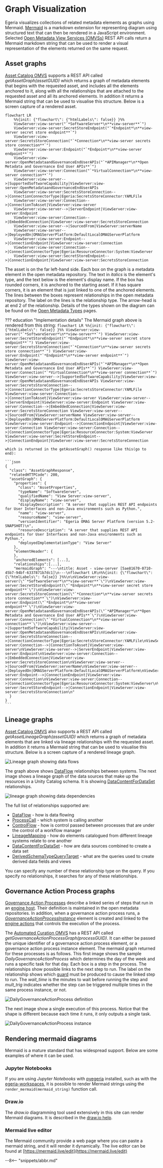 <!-- SPDX-License-Identifier: CC-BY-4.0 -->
<!-- Copyright Contributors to the Egeria project. -->

# Graph Visualization

Egeria visualizes collections of related metadata elements as graphs using Mermaid.
[Mermaid](https://mermaid.js.org/) is a markdown extension for representing diagram using structured text that can then be rendered in a JavaScript environment.  Selected [Open Metadata View Services (OMVSs)](/services/omvs) REST API calls return a Mermaid markdown string that can be used to render a visual representation of the elements returned on the same request.  


## Asset graphs

[Asset Catalog OMVS](/services/omvs/asset-catalog/overview) supports a REST API called *getAssetGraph(assetGUID)* which returns a graph of metadata elements that begins with the requested asset, and includes all the elements anchored to it, along with all the relationships that are attached to the requested asset and all its anchored elements.  In addition it returns a Mermaid string that can be used to visualise this structure.  Below is a screen capture of a rendered asset.

```mermaid
flowchart LR
    %%{init: {"flowchart\": {"htmlLabels\": false}} }%%
    ViewServer:view-server("`*SoftwareServer*\n**view-server**`")
    ViewServer:view-server:SecretStoreEndpoint("`*Endpoint*\n**view-server secret store endpoint**`")
    ViewServer:view-server:SecretsStoreConnection("`*Connection*\n**view-server secrets store connection**`")
    ViewServer:view-server:Endpoint("`*Endpoint*\n**view-server endpoint**`")
    ViewServer:view-server:OpenMetadataandGovernanceEndUserAPIs("`*APIManager*\n**Open Metadata and Governance End User APIs**`")
    ViewServer:view-server:Connection("`*VirtualConnection*\n**view-server connection**`")
    ViewServer:view-server-->|SupportedSoftwareCapability|ViewServer:view-server:OpenMetadataandGovernanceEndUserAPIs
    ViewServer:view-server:SecretsStoreConnection-->|ConnectionConnectorType|Egeria:SecretsStoreConnector:YAMLFile
    ViewServer:view-server:Connection-->|ConnectionToAsset|ViewServer:view-server
    ViewServer:view-server-->|ServerEndpoint|ViewServer:view-server:Endpoint
    ViewServer:view-server:Connection-->|EmbeddedConnection|ViewServer:view-server:SecretsStoreConnection
    ViewServer:view-server-->|SourcedFrom|ViewServer:serverName
    ViewServer:view-server-->|DeployedOn|OMAGServerPlatform:DefaultLocalOMAGServerPlatform
    ViewServer:view-server:Endpoint-->|ConnectionEndpoint|ViewServer:view-server:Connection
    ViewServer:view-server:Connection-->|ConnectionConnectorType|Egeria:ResourceConnector:System:ViewServer
    ViewServer:view-server:SecretStoreEndpoint-->|ConnectionEndpoint|ViewServer:view-server:SecretsStoreConnection
```

The asset is on the far left-hand side. Each box on the graph is a metadata element in the open metadata repository.  The text in *italics* is the element's type, and the text below is the element's display name. If the box has rounded corners, it is anchored to the starting asset.  If it has square corners, it is an element that is just linked to one of the anchored elements.  The lines between the boxes represent relationships in the open metadata repository.  The label on the lines is the relationship type.  The arrow-head is at end 2 of the relationship.  Details of the types shown on the diagram can be found on the [Open Metadata Types](/types) pages.

??? education "Implementation details"
    The Mermaid graph above is rendered from this string:
    ```
    flowchart LR
        %%{init: {"flowchart\": {"htmlLabels\": false}} }%%
        ViewServer:view-server("`*SoftwareServer*\n**view-server**`")
        ViewServer:view-server:SecretStoreEndpoint("`*Endpoint*\n**view-server secret store endpoint**`")
        ViewServer:view-server:SecretsStoreConnection("`*Connection*\n**view-server secrets store connection**`")
        ViewServer:view-server:Endpoint("`*Endpoint*\n**view-server endpoint**`")
        ViewServer:view-server:OpenMetadataandGovernanceEndUserAPIs("`*APIManager*\n**Open Metadata and Governance End User APIs**`")
        ViewServer:view-server:Connection("`*VirtualConnection*\n**view-server connection**`")
        ViewServer:view-server-->|SupportedSoftwareCapability|ViewServer:view-server:OpenMetadataandGovernanceEndUserAPIs
        ViewServer:view-server:SecretsStoreConnection-->|ConnectionConnectorType|Egeria:SecretsStoreConnector:YAMLFile
        ViewServer:view-server:Connection-->|ConnectionToAsset|ViewServer:view-server
        ViewServer:view-server-->|ServerEndpoint|ViewServer:view-server:Endpoint
        ViewServer:view-server:Connection-->|EmbeddedConnection|ViewServer:view-server:SecretsStoreConnection
        ViewServer:view-server-->|SourcedFrom|ViewServer:serverName
        ViewServer:view-server-->|DeployedOn|OMAGServerPlatform:DefaultLocalOMAGServerPlatform
        ViewServer:view-server:Endpoint-->|ConnectionEndpoint|ViewServer:view-server:Connection
        ViewServer:view-server:Connection-->|ConnectionConnectorType|Egeria:ResourceConnector:System:ViewServer
        ViewServer:view-server:SecretStoreEndpoint-->|ConnectionEndpoint|ViewServer:view-server:SecretsStoreConnection
    ```

    which is returned in the getAssetGraph() response like this(go to end):

    ```json
    {
      "class": "AssetGraphResponse",
      "relatedHTTPCode": 200,
      "assetGraph": {
        "properties": {
          "class": "AssetProperties",
          "typeName": "SoftwareServer",
          "qualifiedName": "View Server:view-server",
          "displayName": "view-server",
          "displayDescription": "A server that supplies REST API endpoints for User Interfaces and non-Java environments such as Python.",
          "name": "view-server",
          "resourceName": "view-server",
          "versionIdentifier": "Egeria OMAG Server Platform (version 5.2-SNAPSHOT)\n",
          "resourceDescription": "A server that supplies REST API endpoints for User Interfaces and non-Java environments such as Python.",
          "deployedImplementationType": "View Server"
        },
        "elementHeader": {
        },
        "anchoredElements": [...],
        "relationships":[...],
        "mermaidGraph": "---\ntitle: Asset - view-server [5ae81670-0710-45b7-94bf-6337871b7dc1]\n---\nflowchart LR\n%%{init: {\"flowchart\": {\"htmlLabels\": false}} }%%\n\nViewServer:view-server(\"`*SoftwareServer*\n**view-server**`\")\nViewServer:view-server:SecretStoreEndpoint(\"`*Endpoint*\n**view-server secret store endpoint**`\")\nViewServer:view-server:SecretsStoreConnection(\"`*Connection*\n**view-server secrets store connection**`\")\nViewServer:view-server:Endpoint(\"`*Endpoint*\n**view-server endpoint**`\")\nViewServer:view-server:OpenMetadataandGovernanceEndUserAPIs(\"`*APIManager*\n**Open Metadata and Governance End User APIs**`\")\nViewServer:view-server:Connection(\"`*VirtualConnection*\n**view-server connection**`\")\nViewServer:view-server-->|SupportedSoftwareCapability|ViewServer:view-server:OpenMetadataandGovernanceEndUserAPIs\nViewServer:view-server:SecretsStoreConnection-->|ConnectionConnectorType|Egeria:SecretsStoreConnector:YAMLFile\nViewServer:view-server:Connection-->|ConnectionToAsset|ViewServer:view-server\nViewServer:view-server-->|ServerEndpoint|ViewServer:view-server:Endpoint\nViewServer:view-server:Connection-->|EmbeddedConnection|ViewServer:view-server:SecretsStoreConnection\nViewServer:view-server-->|SourcedFrom|ViewServer:serverName\nViewServer:view-server-->|DeployedOn|OMAGServerPlatform:DefaultLocalOMAGServerPlatform\nViewServer:view-server:Endpoint-->|ConnectionEndpoint|ViewServer:view-server:Connection\nViewServer:view-server:Connection-->|ConnectionConnectorType|Egeria:ResourceConnector:System:ViewServer\nViewServer:view-server:SecretStoreEndpoint-->|ConnectionEndpoint|ViewServer:view-server:SecretsStoreConnection\n"
      }
    }
    ```


## Lineage graphs

[Asset Catalog OMVS](/services/omvs/asset-catalog/overview) also supports a REST API called *getAssetLineageGraph(assetGUID)* which returns a graph of metadata elements that are linked via lineage relationships with the requested asset.  In addition it returns a Mermaid string that can be used to visualise this structure.  Below is a screen capture of a rendered lineage graph.

![Lineage graph showing data flows](lineage-graph-coco-sus.png)

The graph above shows [DataFlow](/types/7/0750-Data-Passing) relationships between systems.  The next image shows a lineage graph of the data sources that make up the resources in a Unity Catalog schema.  It is showing [DataContentForDataSet](/types/2/0210-Data-Stores) relationships.

![lineage graph showing data dependencies](lineage-graph-unity-default.png)

The full list of relationships supported are:

* [DataFlow](/types/7/0750-Data-Passing) - how is data flowing
* [ProcessCall](/types/7/0750-Data-Passing) - which system is calling another
* [ControlFlow](/types/7/0750-Data-Passing) - how is control passed between processes that are under the control of a workflow manager
* [LineageMapping](/types/7/0770-Lineage_Mapping) - how do elements catalogued from different lineage systems relate to one another
* [DataContentForDataSet](/types/2/0210-Data-Stores) - how are data sources combined to create a data set
* [DerivedSchemaTypeQueryTarget](/types/5/0512-Derived-Schema-Elements) - what are the queries used to create derived data fields and views

You can specify any number of these relationship type on the query.  If you specify no relationships, it searches for any of these relationships.

## Governance Action Process graphs

[Governance Action Processes](/concepts/governance-action-process) describe a linked series of steps that run in an [engine host](/concepts/engine-host).  Their definition is maintained in the open metadata repositories.  In addition, when a governance action process runs, a [*GovernanceActionProcessInstance*](/types/4/0462-Governance-Action-Processes) element is created and linked to the [engine actions](/concepts/engine-action) that controls the execution of the process.

The [Automated Curation OMVS](/services/omvs/automated-curation/overview) has a REST API called *getGovernanceActionProcessGraph(processGUID)*.  It can either be passed the unique identifier of a governance action process element, or a governance action process instance element.  The mermaid graph returned for these processes is as follows.  This first image shows the sample *DailyGovernanceActionProcess* which determines the day of the week and runs a specific task for that day.  Each box is a step in the process.  The relationships show possible links to the next step to run.  The label on the relationship shows which [guard](/concepts/guard) must be produced to cause the linked step to run.  The *wait_time* is the minutes to wait before running the step and *mult_trig* indicates whether the step can be triggered multiple times in the same process instance, or not.

![DailyGovernanceActionProcess definition](daily-governance-action-process-definition.png)

The next image show a single execution of this process.  Notice that the shape is different because each time it runs, it only outputs a single task.

![DailyGovernanceActionProcess instance](daily-governance-action-process-instance.png)

## Rendering mermaid diagrams

Mermaid is a mature standard that has widespread support.  Below are some examples of where it can be used.

### Jupyter Notebooks

If you are using *Jupyter Notebooks* with [pyegeria](user-interfaces/hey-egeria/overview/#installation) installed, such as with the [egeria-workspaces](https://github.com/odpi/egeria-workspaces), it is possible to render Mermaid strings using the `render_mermaid(mermaid_string)` function call.

### Draw.io

The *draw.io* diagramming tool used extensively in this site can render Mermaid diagrams.  It is described in the [draw.io help](https://www.drawio.com/blog/mermaid-diagrams).

### Mermaid live editor

The Mermaid community provide a web page where you can paste a mermaid string, and it will render it dynamically.  The live editor can be found at [https://mermaid.live/edit](https://mermaid.live/edit)

--8<-- "snippets/abbr.md"
